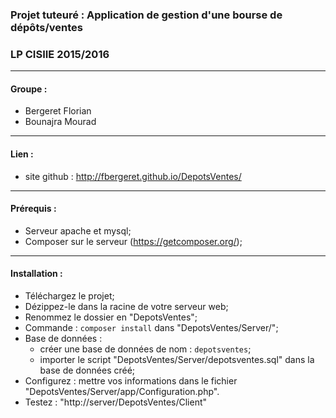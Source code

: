 ### Projet tuteuré : Application de gestion d'une bourse de dépôts/ventes ###
### LP CISIIE 2015/2016 ###

---------------------------------------

#### Groupe : ####
* Bergeret Florian
* Bounajra Mourad

---------------------------------------

#### Lien : ####
* site github : http://fbergeret.github.io/DepotsVentes/

---------------------------------------

#### Prérequis : ####
* Serveur apache et mysql;
* Composer sur le serveur (https://getcomposer.org/);

---------------------------------------

#### Installation : ####
* Téléchargez le projet;
* Dézippez-le dans la racine de votre serveur web;
* Renommez le dossier en "DepotsVentes";
* Commande : `composer install` dans "DepotsVentes/Server/";
* Base de données : 
 	* créer une base de données de nom : `depotsventes`;
 	* importer le script "DepotsVentes/Server/depotsventes.sql" dans la base de données créé;
* Configurez : mettre vos informations dans le fichier "DepotsVentes/Server/app/Configuration.php".
* Testez : "http://server/DepotsVentes/Client"
